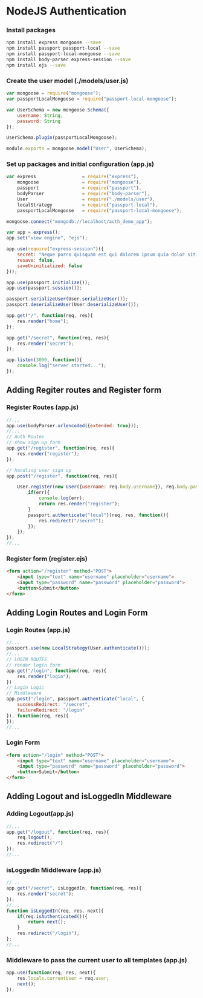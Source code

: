 # NodeJS Authentication

### Install packages

```bash
npm install express mongoose --save
npm install passport passport-local --save
npm install passport-local-mongoose --save
npm install body-parser express-session --save
npm install ejs --save
```

### Create the user model (./models/user.js)
```javascript
var mongoose = require("mongoose");
var passportLocalMongoose = require("passport-local-mongoose");

var UserSchema = new mongoose.Schema({
    username: String,
    password: String
});

UserSchema.plugin(passportLocalMongoose);

module.exports = mongoose.model("User", UserSchema);
```

### Set up packages and initial configuration (app.js)
```javascript
var express                 = require("express"),
    mongoose                = require("mongoose"),
    passport                = require("passport"),
    bodyParser              = require("body-parser"),
    User                    = require("./models/user"),
    localStrategy           = require("passport-local"),
    passportLocalMongoose   = require("passport-local-mongoose");

mongoose.connect("mongodb://localhost/auth_demo_app");

var app = express();
app.set("view engine", "ejs");

app.use(require("express-session")({
    secret: "Neque porro quisquam est qui dolorem ipsum quia dolor sit amet",
    resave: false,
    saveUninitialized: false
}));

app.use(passport.initialize());
app.use(passport.session());

passport.serializeUser(User.serializeUser());
passport.deserializeUser(User.deserializeUser());

app.get("/", function(req, res){
    res.render("home");
});

app.get("/secret", function(req, res){
    res.render("secret");
});

app.listen(3000, function(){
    console.log("server started...");
});

```

## Adding Regiter routes and Register form

### Register Routes (app.js)
```javascript
//...
app.use(bodyParser.urlencoded({extended: true}));
//...
// Auth Routes
// show sign up form
app.get("/register", function(req, res){
    res.render("register");
});

// handling user sign up
app.post("/register", function(req, res){

    User.register(new User({username: req.body.username}), req.body.password, function(err, user){
        if(err){
            console.log(err);
            return res.render("register");
        }
        passport.authenticate("local")(req, res, function(){
            res.redirect("/secret");
        });
    });
});
//...
```
### Register form (register.ejs)
```html ejs
<form action="/register" method="POST">
    <input type="text" name="username" placeholder="username">
    <input type="password" name="password" placeholder="password">
    <button>Submit</button>
</form>
```

## Adding Login Routes and Login Form

### Login Routes (app.js)
```javascript
//...
passport.use(new LocalStrategy(User.authenticate()));
//...
// LOGIN ROUTES
// render login form
app.get("/login", function(req, res){
    res.render("login");
})
// Login Logic
// Middleware
app.post("/login", passport.authenticate("local", {
    successRedirect: "/secret",
    failureRedirect: "/login"
}), function(req, res){
});
//...
```

### Login Form
```html ejs
<form action="/login" method="POST">
    <input type="text" name="username" placeholder="username">
    <input type="password" name="password" placeholder="password">
    <button>Submit</button>
</form>
```

## Adding Logout and isLoggedIn Middleware

### Adding Logout(app.js)
```javascript
//...
app.get("/logout", function(req, res){
    req.logout();
    res.redirect("/")
});
//...
```

### isLoggedIn Middleware (app.js)
```javascript
//...
app.get("/secret", isLoggedIn, function(req, res){
    res.render("secret");
});
//...
function isLoggedIn(req, res, next){
    if(req.isAuthenticated()){
        return next();
    }
    res.redirect("/login");
};
//...
```

### Middleware to pass the current user to all templates (app.js)
```javascript
app.use(function(req, res, next){
    res.locals.currentUser = req.user;
    next();
});
```